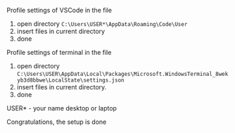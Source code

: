 Profile settings of VSCode in the file
1. open directory `C:\Users\USER*\AppData\Roaming\Code\User`
2. insert files in current directory
3. done

Profile settings of terminal in the file
1. open directory `C:\Users\USER\AppData\Local\Packages\Microsoft.WindowsTerminal_8wekyb3d8bbwe\LocalState\settings.json`
2. insert files in current directory.
3. done

USER* - your name desktop or laptop

Congratulations, the setup is done
